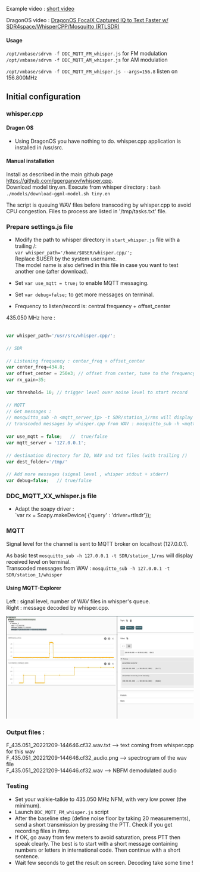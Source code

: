 Example video : [short video](./_demo_DDC_whisper.mp4)

DragonOS video : [DragonOS FocalX Captured IQ to Text Faster w/ SDR4space/WhisperCPP/Mosquitto (RTLSDR)](https://www.youtube.com/watch?v=oCmFTHm3oX4)

#### Usage   

`/opt/vmbase/sdrvm -f DDC_MQTT_FM_whisper.js`  for FM modulation  
`/opt/vmbase/sdrvm -f DDC_MQTT_AM_whisper.js`  for AM modulation  

`/opt/vmbase/sdrvm -f DDC_MQTT_FM_whisper.js --args=156.8` listen on 156.800MHz  

## Initial configuration

### whisper.cpp  

#### Dragon OS
* Using DragonOS you have nothing to do. whisper.cpp application is installed in /usr/src.  

#### Manual installation

Install as described in the main github page https://github.com/ggerganov/whisper.cpp.  
Download model tiny.en. Execute from whisper directory : `bash ./models/download-ggml-model.sh tiny.en`  


The script is queuing WAV files before transcoding by whisper.cpp to avoid CPU congestion. Files to process are listed in '/tmp/tasks.txt' file.  

### Prepare settings.js file
* Modify the path to whisper directory in `start_whisper.js` file with a trailing /:  
  `var whisper_path='/home/$USER/whisper.cpp/';`  
   Replace $USER by the system username.  
   The model name is also defined in this file in case you want to test another one (after download).  

* Set `var use_mqtt = true;` to enable MQTT messaging.  
* Set `var debug=false;` to get more messages on terminal.  
* Frequency to listen/record is: central frequency + offset_center    

435.050 MHz here :  
``` javascript

var whisper_path='/usr/src/whisper.cpp/';

// SDR 

// Listening frequency : center_freq + offset_center
var center_freq=434.8;
var offset_center = 250e3; // offset from center, tune to the frequency to monitor
var rx_gain=35;

var threshold= 10; // trigger level over noise level to start record

// MQTT
// Get messages :
// mosquitto_sub -h <mqtt_server_ip> -t SDR/station_1/rms will display received level on terminal.
// transcoded messages by whisper.cpp from WAV : mosquitto_sub -h <mqtt_server_ip> -t SDR/station_1/whisper

var use_mqtt = false;   //  true/false
var mqtt_server = '127.0.0.1';

// destination directory for IQ, WAV and txt files (with trailing /)
var dest_folder='/tmp/'

// Add more messages (signal level , whisper stdout + stderr)
var debug=false;   // true/false

```

### DDC_MQTT_XX_whisper.js file

- Adapt the soapy driver :  
`var rx = Soapy.makeDevice( {'query' : 'driver=rtlsdr'});  

### MQTT 

Signal level for the channel is sent to MQTT broker on localhost (127.0.0.1).  

As basic test `mosquitto_sub -h 127.0.0.1 -t SDR/station_1/rms` will display received level on terminal.  
Transcoded messages from WAV : `mosquitto_sub -h 127.0.0.1 -t SDR/station_1/whisper`  

#### Using MQTT-Explorer

Left : signal level, number of WAV files in whisper's queue.  
Right : message decoded by whisper.cpp.  

![mqtt-explorer](mqtt_whisper.jpg)  



### Output files :  

F_435.051_20221209-144646.cf32.wav.txt  --> text coming from whisper.cpp for this wav  
F_435.051_20221209-144646.cf32_audio.png  --> spectrogram of the wav file  
F_435.051_20221209-144646.cf32.wav   --> NBFM demodulated audio  


### Testing

- Set your walkie-talkie to 435.050 MHz NFM, with very low power (the minimum).  
- Launch `DDC_MQTT_FM_whisper.js` script  
- After the baseline step (define noise floor by taking 20 measurements), send a short transmission by pressing the PTT. Check if you get recording files in /tmp.  
- If OK, go away from few meters to avoid saturation, press PTT then speak clearly. The best is to start with a short message containing numbers or letters in international code. Then continue with a short sentence.    
- Wait few seconds to get the result on screen. Decoding take some time !   
